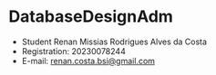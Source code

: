 # DatabaseDesignAdm

- Student Renan Missias Rodrigues Alves da Costa
- Registration: 20230078244
- E-mail: renan.costa.bsi@gmail.com
